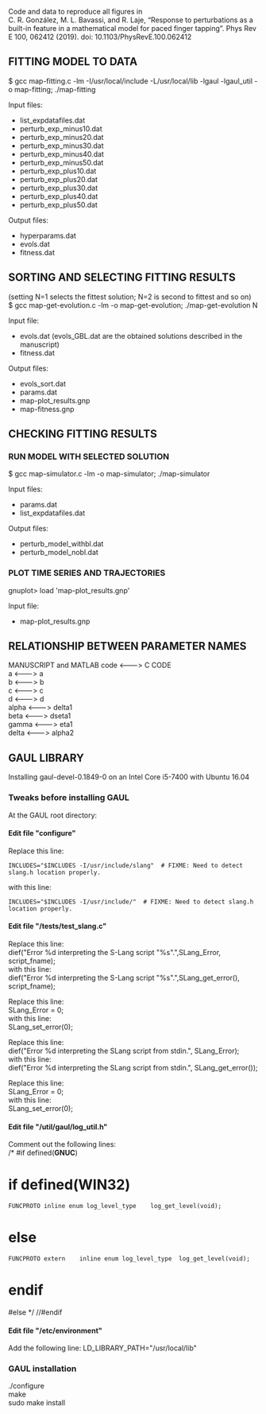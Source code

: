 
Code and data to reproduce all figures in  
C. R. González, M. L. Bavassi, and R. Laje, “Response to perturbations as a built-in feature in a mathematical model for paced finger tapping”. Phys Rev E 100, 062412 (2019).
doi: 10.1103/PhysRevE.100.062412



## FITTING MODEL TO DATA

$ gcc map-fitting.c -lm -I/usr/local/include -L/usr/local/lib -lgaul -lgaul_util -o map-fitting; ./map-fitting

Input files:
- list_expdatafiles.dat
- perturb_exp_minus10.dat
- perturb_exp_minus20.dat
- perturb_exp_minus30.dat
- perturb_exp_minus40.dat
- perturb_exp_minus50.dat
- perturb_exp_plus10.dat
- perturb_exp_plus20.dat
- perturb_exp_plus30.dat
- perturb_exp_plus40.dat
- perturb_exp_plus50.dat

Output files:
- hyperparams.dat
- evols.dat
- fitness.dat





## SORTING AND SELECTING FITTING RESULTS

(setting N=1 selects the fittest solution; N=2 is second to fittest and so on)  
$ gcc map-get-evolution.c -lm -o map-get-evolution; ./map-get-evolution N

Input file:
- evols.dat (evols_GBL.dat are the obtained solutions described in the manuscript)
- fitness.dat

Output files:
- evols_sort.dat
- params.dat
- map-plot_results.gnp
- map-fitness.gnp






## CHECKING FITTING RESULTS
### RUN MODEL WITH SELECTED SOLUTION
$ gcc map-simulator.c -lm -o map-simulator; ./map-simulator

Input files:
- params.dat
- list_expdatafiles.dat

Output files:
- perturb_model_withbl.dat
- perturb_model_nobl.dat


### PLOT TIME SERIES AND TRAJECTORIES
gnuplot> load 'map-plot_results.gnp'

Input file:
- map-plot_results.gnp





## RELATIONSHIP BETWEEN PARAMETER NAMES
MANUSCRIPT and MATLAB code	<--->	C CODE  
a		<--->	a  
b		<--->	b  
c		<--->	c  
d		<--->	d  
alpha	<--->	delta1  
beta	<--->	dseta1  
gamma	<--->	eta1  
delta	<--->	alpha2





## GAUL LIBRARY
Installing gaul-devel-0.1849-0 on an Intel Core i5-7400 with Ubuntu 16.04

### Tweaks before installing GAUL
At the GAUL root directory:

#### Edit file "configure"
Replace this line:  
```
INCLUDES="$INCLUDES -I/usr/include/slang"  # FIXME: Need to detect slang.h location properly.  
```
with this line:  
```
INCLUDES="$INCLUDES -I/usr/include/"  # FIXME: Need to detect slang.h location properly.
```


#### Edit file "/tests/test_slang.c"
Replace this line:  
  dief("Error %d interpreting the S-Lang script \"%s\".",SLang_Error, script_fname);  
with this line:  
  dief("Error %d interpreting the S-Lang script \"%s\".",SLang_get_error(), script_fname);

Replace this line:  
  SLang_Error = 0;  
with this line:  
  SLang_set_error(0);

Replace this line:  
  dief("Error %d interpreting the SLang script from stdin.", SLang_Error);  
with this line:  
  dief("Error %d interpreting the SLang script from stdin.", SLang_get_error());

Replace this line:  
  SLang_Error = 0;  
with this line:  
  SLang_set_error(0);


#### Edit file "/util/gaul/log_util.h"
Comment out the following lines:  
  /*
  #if defined(__GNUC__)
  #  if defined(WIN32)
    FUNCPROTO inline enum log_level_type    log_get_level(void);
  #  else
    FUNCPROTO extern    inline enum log_level_type  log_get_level(void);
  #  endif
  #else
  */
  //#endif


#### Edit file "/etc/environment"
Add the following line:
  LD_LIBRARY_PATH="/usr/local/lib"


### GAUL installation

  ./configure  
  make  
  sudo make install


